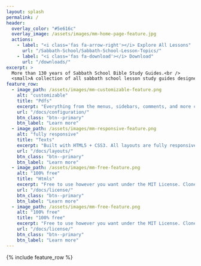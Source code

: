 ```yaml
---
layout: splash
permalink: /
header:
  overlay_color: "#5e616c"
  overlay_image: /assets/images/mm-home-page-feature.jpg
  actions:
    - label: "<i class='fas fa-arrow-right'></i> Explore All Lessons"
      url: "/Sabbath-School/Sabbath-School-Lesson-Topics/"
    - label: "<i class='fas fa-download'></i> Download"
      url: "/downloads/"
excerpt: >
  More than 130 years of Sabbath School Bible Study Guides.<br />
  <small>A collection of all sabbath school lesson study guides designed to help you to independently apply yourself to the study of your Bible until you can answer scripture questions in the exact words of the Bible.</small> <br />
feature_row:
  - image_path: /assets/images/mm-customizable-feature.png
    alt: "customizable"
    title: "Pdfs"
    excerpt: "Everything from the menus, sidebars, comments, and more can be configured or set with YAML Front Matter."
    url: "/docs/configuration/"
    btn_class: "btn--primary"
    btn_label: "Learn more"
  - image_path: /assets/images/mm-responsive-feature.png
    alt: "fully responsive"
    title: "Texts"
    excerpt: "Built with HTML5 + CSS3. All layouts are fully responsive with helpers to augment your content."
    url: "/docs/layouts/"
    btn_class: "btn--primary"
    btn_label: "Learn more"
  - image_path: /assets/images/mm-free-feature.png
    alt: "100% free"
    title: "Htmls"
    excerpt: "Free to use however you want under the MIT License. Clone it, fork it, customize it... whatever!"
    url: "/docs/license/"
    btn_class: "btn--primary"
    btn_label: "Learn more"   
  - image_path: /assets/images/mm-free-feature.png
    alt: "100% free"
    title: "100% free"
    excerpt: "Free to use however you want under the MIT License. Clone it, fork it, customize it... whatever!"
    url: "/docs/license/"
    btn_class: "btn--primary"
    btn_label: "Learn more"      
---
```


{% include feature_row %}